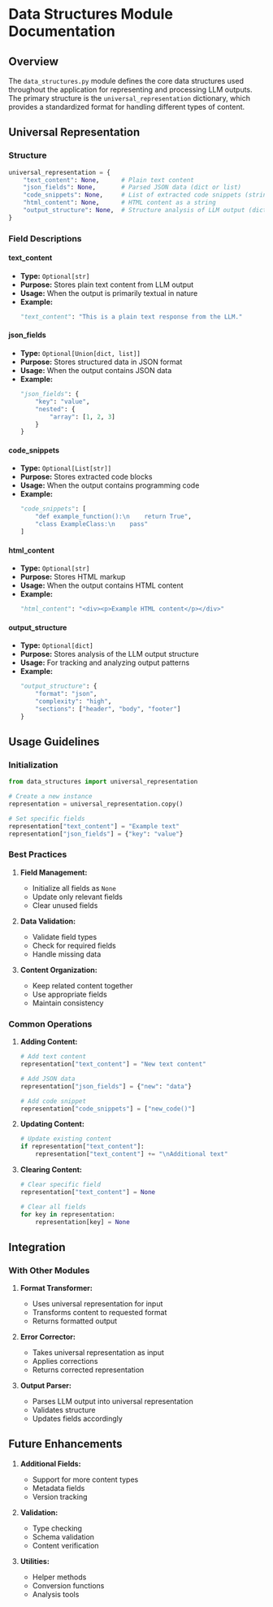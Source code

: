 # Data Structures Module Documentation

## Overview
The `data_structures.py` module defines the core data structures used throughout the application for representing and processing LLM outputs. The primary structure is the `universal_representation` dictionary, which provides a standardized format for handling different types of content.

## Universal Representation

### Structure
```python
universal_representation = {
    "text_content": None,      # Plain text content
    "json_fields": None,       # Parsed JSON data (dict or list)
    "code_snippets": None,     # List of extracted code snippets (strings)
    "html_content": None,      # HTML content as a string
    "output_structure": None,  # Structure analysis of LLM output (dict)
}
```

### Field Descriptions

#### text_content
- **Type:** `Optional[str]`
- **Purpose:** Stores plain text content from LLM output
- **Usage:** When the output is primarily textual in nature
- **Example:**
  ```python
  "text_content": "This is a plain text response from the LLM."
  ```

#### json_fields
- **Type:** `Optional[Union[dict, list]]`
- **Purpose:** Stores structured data in JSON format
- **Usage:** When the output contains JSON data
- **Example:**
  ```python
  "json_fields": {
      "key": "value",
      "nested": {
          "array": [1, 2, 3]
      }
  }
  ```

#### code_snippets
- **Type:** `Optional[List[str]]`
- **Purpose:** Stores extracted code blocks
- **Usage:** When the output contains programming code
- **Example:**
  ```python
  "code_snippets": [
      "def example_function():\n    return True",
      "class ExampleClass:\n    pass"
  ]
  ```

#### html_content
- **Type:** `Optional[str]`
- **Purpose:** Stores HTML markup
- **Usage:** When the output contains HTML content
- **Example:**
  ```python
  "html_content": "<div><p>Example HTML content</p></div>"
  ```

#### output_structure
- **Type:** `Optional[dict]`
- **Purpose:** Stores analysis of the LLM output structure
- **Usage:** For tracking and analyzing output patterns
- **Example:**
  ```python
  "output_structure": {
      "format": "json",
      "complexity": "high",
      "sections": ["header", "body", "footer"]
  }
  ```

## Usage Guidelines

### Initialization
```python
from data_structures import universal_representation

# Create a new instance
representation = universal_representation.copy()

# Set specific fields
representation["text_content"] = "Example text"
representation["json_fields"] = {"key": "value"}
```

### Best Practices

1. **Field Management:**
   - Initialize all fields as `None`
   - Update only relevant fields
   - Clear unused fields

2. **Data Validation:**
   - Validate field types
   - Check for required fields
   - Handle missing data

3. **Content Organization:**
   - Keep related content together
   - Use appropriate fields
   - Maintain consistency

### Common Operations

1. **Adding Content:**
   ```python
   # Add text content
   representation["text_content"] = "New text content"
   
   # Add JSON data
   representation["json_fields"] = {"new": "data"}
   
   # Add code snippet
   representation["code_snippets"] = ["new_code()"]
   ```

2. **Updating Content:**
   ```python
   # Update existing content
   if representation["text_content"]:
       representation["text_content"] += "\nAdditional text"
   ```

3. **Clearing Content:**
   ```python
   # Clear specific field
   representation["text_content"] = None
   
   # Clear all fields
   for key in representation:
       representation[key] = None
   ```

## Integration

### With Other Modules

1. **Format Transformer:**
   - Uses universal representation for input
   - Transforms content to requested format
   - Returns formatted output

2. **Error Corrector:**
   - Takes universal representation as input
   - Applies corrections
   - Returns corrected representation

3. **Output Parser:**
   - Parses LLM output into universal representation
   - Validates structure
   - Updates fields accordingly

## Future Enhancements

1. **Additional Fields:**
   - Support for more content types
   - Metadata fields
   - Version tracking

2. **Validation:**
   - Type checking
   - Schema validation
   - Content verification

3. **Utilities:**
   - Helper methods
   - Conversion functions
   - Analysis tools 